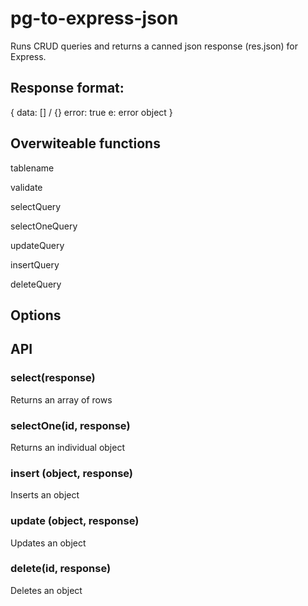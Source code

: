 # pg-to-express-json

Runs CRUD queries and returns a canned json response (res.json) for Express.


## Response format:

{
  data: [] / {}
  error: true
  e: error object
}

## Overwiteable functions

tablename

validate

selectQuery

selectOneQuery

updateQuery

insertQuery

deleteQuery

## Options


## API

### select(response)

Returns an array of rows

### selectOne(id, response)

Returns an individual object

### insert (object, response)

Inserts an object

### update (object, response)

Updates an object

### delete(id, response)

Deletes an object
